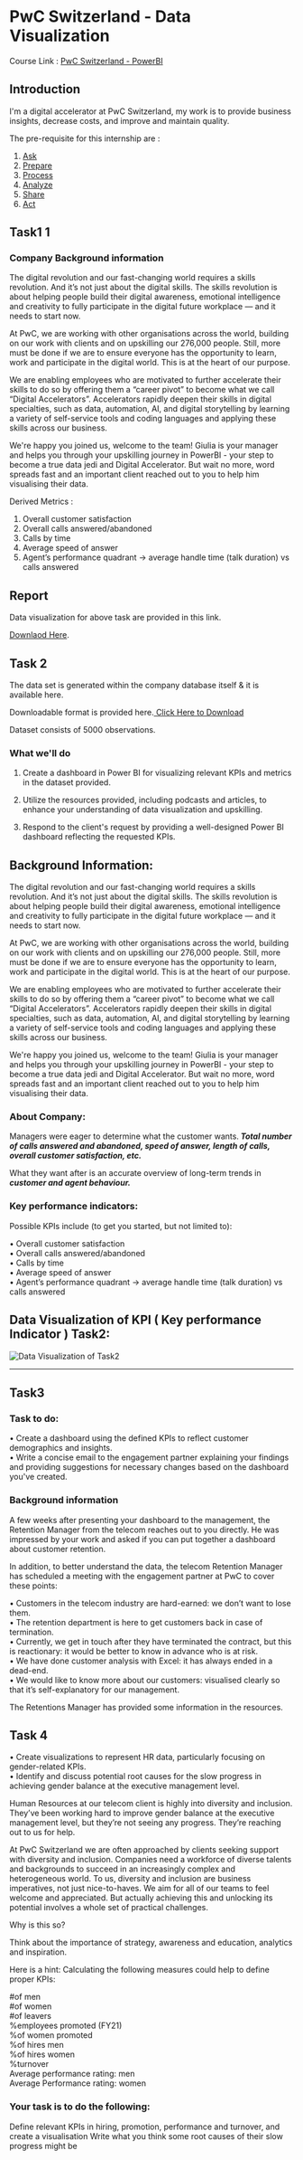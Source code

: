 # PwC Switzerland - Data Visualization

Course Link : [PwC Switzerland - PowerBI](https://www.theforage.com/simulations/pwc-ch/power-bi-cqxg?s=09)

## Introduction 
I'm a digital accelerator at PwC Switzerland, my work is to provide business insights, decrease costs, and improve and maintain quality.  

The pre-requisite for this internship are : 

1. [Ask](https://github.com/sreedatta-v/pwc_forage_data_visualization/blob/main/README.md)
2. [Prepare](https://github.com/sreedatta-v/pwc_forage_data_visualization/blob/main/README.md)
3. [Process](https://github.com/sreedatta-v/pwc_forage_data_visualization/blob/main/README.md)
4. [Analyze](https://github.com/sreedatta-v/pwc_forage_data_visualization/blob/main/README.md)
5. [Share](https://github.com/sreedatta-v/pwc_forage_data_visualization/blob/main/README.md)
6. [Act](https://github.com/sreedatta-v/pwc_forage_data_visualization/blob/main/README.md)

## Task1 1
### Company Background information 

The digital revolution and our fast-changing world requires a skills revolution. And it’s not just about the digital skills. The skills revolution is about helping people build their digital awareness, emotional intelligence and creativity to fully participate in the digital future workplace — and it needs to start now.

At PwC, we are working with other organisations across the world, building on our work with clients and on upskilling our 276,000 people. Still, more must be done if we are to ensure everyone has the opportunity to learn, work and participate in the digital world. This is at the heart of our purpose.

We are enabling employees who are motivated to further accelerate their skills to do so by offering them a “career pivot” to become what we call “Digital Accelerators”. Accelerators rapidly deepen their skills in digital specialties, such as data, automation, AI, and digital storytelling by learning a variety of self-service tools and coding languages and applying these skills across our business.

We're happy you joined us, welcome to the team! Giulia is your manager and helps you through your upskilling journey in PowerBI - your step to become a true data jedi and Digital Accelerator. But wait no more, word spreads fast and an important client reached out to you to help him visualising their data. 

Derived Metrics : 

1. Overall customer satisfaction
2. Overall calls answered/abandoned
3. Calls by time
4. Average speed of answer
5. Agent’s performance quadrant -> average handle time (talk duration) vs calls answered

## Report 

Data visualization for above task are provided in this link. 

[Downlaod Here](https://drive.google.com/file/d/1haKSv_yM0WLWkFzK1H36pKxfFqp0NiZM/view?usp=drive_link). 

## Task 2

The data set is generated within the company database itself & it is available here. 

Downloadable format is provided here.[ Click Here to Download ](https://cdn.theforage.com/vinternships/companyassets/4sLyCPgmsy8DA6Dh3/01%20Call-Center-Dataset.xlsx)

Dataset consists of 5000 observations. 

### What we'll do
1. Create a dashboard in Power BI for visualizing relevant KPIs and metrics in the dataset provided.  

2. Utilize the resources provided, including podcasts and articles, to enhance your understanding of data visualization and upskilling.  

3. Respond to the client's request by providing a well-designed Power BI dashboard reflecting the requested KPIs.

## Background Information: 
The digital revolution and our fast-changing world requires a skills revolution. And it’s not just about the digital skills. The skills revolution is about helping people build their digital awareness, emotional intelligence and creativity to fully participate in the digital future workplace — and it needs to start now.

At PwC, we are working with other organisations across the world, building on our work with clients and on upskilling our 276,000 people. Still, more must be done if we are to ensure everyone has the opportunity to learn, work and participate in the digital world. This is at the heart of our purpose.

We are enabling employees who are motivated to further accelerate their skills to do so by offering them a “career pivot” to become what we call “Digital Accelerators”. Accelerators rapidly deepen their skills in digital specialties, such as data, automation, AI, and digital storytelling by learning a variety of self-service tools and coding languages and applying these skills across our business.

We're happy you joined us, welcome to the team! Giulia is your manager and helps you through your upskilling journey in PowerBI - your step to become a true data jedi and Digital Accelerator. But wait no more, word spreads fast and an important client reached out to you to help him visualising their data. 

### About Company:

Managers were eager to determine what the customer wants.<i><b> Total number of calls answered and abandoned, speed of answer, length of calls, overall customer satisfaction, etc.  </b></i>

What they want after is an accurate overview of long-term trends in <b><i>customer and agent behaviour.</b></i>

### Key performance indicators:
Possible KPIs include (to get you started, but not limited to):

• Overall customer satisfaction  
• Overall calls answered/abandoned  
• Calls by time  
• Average speed of answer  
• Agent’s performance quadrant -> average handle time (talk duration) vs calls answered  

## Data Visualization of KPI ( Key performance Indicator ) Task2: 

![Data Visualization of Task2](https://github.com/sreedatta-v/pwc_forage_data_visualization/blob/main/KPI%20Dashbaord_Task2.png)

<hr> 

## Task3 

### Task to do:  

• Create a dashboard using the defined KPIs to reflect customer demographics and insights.  
• Write a concise email to the engagement partner explaining your findings and providing suggestions for necessary changes based on the dashboard you've created.

### Background information 
A few weeks after presenting your dashboard to the management, the Retention Manager from the telecom reaches out to you directly. He was impressed by your work and asked if you can put together a dashboard about customer retention.

In addition, to better understand the data, the telecom Retention Manager has scheduled a meeting with the engagement partner at PwC to cover these points:  

• Customers in the telecom industry are hard-earned: we don’t want to lose them.  
• The retention department is here to get customers back in case of termination.  
• Currently, we get in touch after they have terminated the contract, but this is reactionary: it would be better to know in advance who is at risk.   
• We  have done customer analysis with Excel: it has always ended in a dead-end.   
• We would like to know more about our customers: visualised clearly so that it’s self-explanatory for our management.   

The Retentions Manager has provided some information in the resources.   

## Task 4

• Create visualizations to represent HR data, particularly focusing on gender-related KPIs.  
• Identify and discuss potential root causes for the slow progress in achieving gender balance at the executive management level.  

Human Resources at our telecom client is highly into diversity and inclusion. They’ve been working hard to improve gender balance at the executive management level, but they’re not seeing any progress. They’re reaching out to us for help.

At PwC Switzerland we are often approached by clients seeking support with diversity and inclusion. Companies need a workforce of diverse talents and backgrounds to succeed in an increasingly complex and heterogeneous world. To us, diversity and inclusion are business imperatives, not just nice-to-haves. We aim for all of our teams to feel welcome and appreciated. But actually achieving this and unlocking its potential involves a whole set of practical challenges.

Why is this so?

Think about the importance of strategy, awareness and education, analytics and inspiration. 

Here is a hint: Calculating the following measures could help to define proper KPIs:

#of men  
#of women  
#of leavers  
%employees promoted (FY21)  
%of women promoted  
%of hires men  
%of hires women  
%turnover  
Average performance rating: men  
Average Performance rating: women 

### Your task is to do the following:

Define relevant KPIs in hiring, promotion, performance and turnover, and create a visualisation
Write what you think some root causes of their slow progress might be
